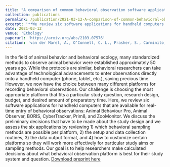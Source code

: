 ```yaml
---
title: "A comparison of common behavioral observation software applications and recommendations for use"
collection: publications
permalink: /publication/2021-03-12-A-comparison-of-common-behavioral-observation-software-applications-and-recommendations-for-use
excerpt: '**We review six software applications for handheld computers that are available for real-time entry of behavioral observations: Animal Behaviour Pro, Animal Observer, BORIS, CyberTracker, Prim8, and ZooMonitor.**'
date: 2021-03-12
venue: 'Ethology'
paperurl: 'https://arxiv.org/abs/2103.07576'
citation: 'van der Marel, A., O’Connell, C. L., Prasher, S., Carminito, C., Francis, X., & Hobson, E. A. (2021). A comparison of low-cost behavioral observation software applications and recommendations for use. <i>Ethology</i>. http://arxiv.org/abs/2103.07576'
---
```

In the field of animal behavior and behavioral ecology, many standardized methods to observe animal behavior were established approximately 50 years ago. While the protocols are similar, behavioral researchers can take advantage of technological advancements to enter observations directly onto a handheld computer (phone, tablet, etc.), saving precious time. However, we now have the choice between many different platforms for recording behavioral observations. Our challenge is choosing the most appropriate platform that fits a particular study question, research design, budget, and desired amount of preparatory time. Here, we review six software applications for handheld computers that are available for real-time entry of behavioral observations: Animal Behaviour Pro, Animal Observer, BORIS, CyberTracker, Prim8, and ZooMonitor. We discuss the preliminary decisions that have to be made about the study design and we assess the six applications by reviewing 1) which behavioral sampling methods are possible per platform, 2) the setup and data collection routines, 3) the data output format, and 4) how to customize certain platforms so they will work more effectively for particular study aims or sampling methods. Our goal is to help researchers make calculated decisions about what behavioral observation platform is best for their study system and question.
[Download preprint here](http://claireloconnell.github.io/files/behavobspreprint.pdf)
